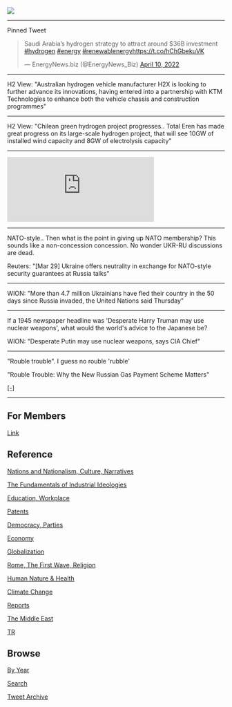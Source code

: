 <img src="https://drive.google.com/uc?export=view&id=1B2wf9R7AMH1d7Vw6e2mucLbIQ5NSjir7"/>

---

Pinned Tweet

<blockquote class="twitter-tweet"><p lang="en" dir="ltr">Saudi Arabia’s hydrogen strategy to attract around $36B investment <a href="https://twitter.com/hashtag/hydrogen?src=hash&amp;ref_src=twsrc%5Etfw">#hydrogen</a> <a href="https://twitter.com/hashtag/energy?src=hash&amp;ref_src=twsrc%5Etfw">#energy</a> <a href="https://twitter.com/hashtag/renewablenergy?src=hash&amp;ref_src=twsrc%5Etfw">#renewablenergy</a><a href="https://t.co/hChGbekuVK">https://t.co/hChGbekuVK</a></p>&mdash; EnergyNews.biz (@EnergyNews_Biz) <a href="https://twitter.com/EnergyNews_Biz/status/1513163573274501130?ref_src=twsrc%5Etfw">April 10, 2022</a></blockquote> <script async src="https://platform.twitter.com/widgets.js" charset="utf-8"></script>

---

H2 View: "Australian hydrogen vehicle manufacturer H2X is looking to
further advance its innovations, having entered into a partnership
with KTM Technologies to enhance both the vehicle chassis and
construction programmes"

---

H2 View: "Chilean green hydrogen project progresses.. Total Eren has
made great progress on its large-scale hydrogen project, that will see
10GW of installed wind capacity and 8GW of electrolysis capacity"

---

<iframe width="340" src="https://www.youtube.com/embed/8Jr0PCU4m7M?start=238&end=468" title="YouTube video player" frameborder="0" allow="accelerometer; autoplay; clipboard-write; encrypted-media; gyroscope; picture-in-picture" allowfullscreen></iframe>

---

NATO-style.. Then what is the point in giving up NATO membership? This
sounds like a non-concession concession. No wonder UKR-RU discussions
are dead.

Reuters: "[Mar 29] Ukraine offers neutrality in exchange for
NATO-style security guarantees at Russia talks"

---

WION: "More than 4.7 million Ukrainians have fled their country in the
50 days since Russia invaded, the United Nations said Thursday"

---

If a 1945 newspaper headline was 'Desperate Harry Truman may use
nuclear weapons', what would the world's advice to the Japanese be?

WION: "Desperate Putin may use nuclear weapons, says CIA Chief"

---

"Rouble trouble". I guess no rouble 'rubble'

"Rouble Trouble: Why the New Russian Gas Payment Scheme Matters"

[[-]](https://www.algebris.com/market-views/rouble-trouble-why-the-new-russian-gas-payment-scheme-matters/)

---

## For Members

[Link](https://thirdwave-members.herokuapp.com)

## Reference

[Nations and Nationalism, Culture, Narratives](/2013/02/nations-and-nationalism.md)

[The Fundamentals of Industrial Ideologies](/2011/04/fundamentals-of-industrial-ideologies.md)

[Education, Workplace](2017/09/education-workplace.md)

[Patents](/2018/09/patents.md)

[Democracy, Parties](/2016/11/democracy.md)

[Economy](/2018/05/economy.md)

[Globalization](/2018/09/globalization.md)

[Rome, The First Wave, Religion](/2017/12/rome.md)

[Human Nature & Health](/2020/07/human-nature.md)

[Climate Change](/2018/12/climate.md)

[Reports](/2019/05/reports.md)

[The Middle East](/2019/07/middleeast.md)

[TR](../tr)

## Browse

[By Year](years.md)

[Search](search.html)

[Tweet Archive](/tweets/README.md)


